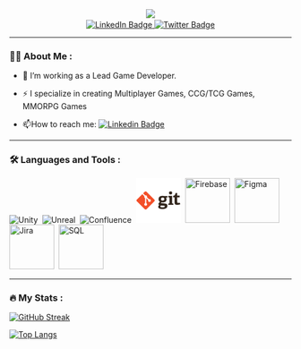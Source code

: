 <div id="header" align="center">
  <img src="https://media.giphy.com/media/M9gbBd9nbDrOTu1Mqx/giphy.gif" width="100"/>
</div>
<div id="badges" align="center">
  <a href="https://www.linkedin.com/in/daniyal-r-a1a94623b/">
    <img src="https://img.shields.io/badge/LinkedIn-blue?style=for-the-badge&logo=linkedin&logoColor=white" alt="LinkedIn Badge"/>
  </a>
  <a href="https://twitter.com/rizvi_daniyal">
    <img src="https://img.shields.io/badge/Twitter-blue?style=for-the-badge&logo=twitter&logoColor=white" alt="Twitter Badge"/>
  </a>
</div>

---------

### :man_technologist: About Me :

- :telescope: I’m working as a Lead Game Developer.

- :zap: I specialize in creating Multiplayer Games, CCG/TCG Games, MMORPG Games

- :mailbox:How to reach me: [![Linkedin Badge](https://img.shields.io/badge/-Dan-blue?style=flat&logo=Linkedin&logoColor=white)](https://www.linkedin.com/in/daniyal-r-a1a94623b/)

---------

### :hammer_and_wrench: Languages and Tools :

<div id="serviceicons">
  <img src="https://cdn.jsdelivr.net/gh/devicons/devicon/icons/unity/unity-original-wordmark.svg" title="Unity" alt="Unity" width="80" height="80"/>&nbsp;
  <img src="https://cdn.jsdelivr.net/gh/devicons/devicon/icons/unrealengine/unrealengine-original-wordmark.svg" title="Unreal" alt="Unreal" width="80" height="80"/>&nbsp;
  <img src="https://cdn.jsdelivr.net/gh/devicons/devicon/icons/confluence/confluence-original-wordmark.svg" title="Confluence" alt="Confluence" width="80" height="80"/>&nbsp;
  <img src="https://github.com/devicons/devicon/blob/master/icons/git/git-original-wordmark.svg" title="Git" **alt="Git" width="80" height="80"/>&nbsp;
  <img src="https://cdn.jsdelivr.net/gh/devicons/devicon/icons/firebase/firebase-plain-wordmark.svg" title="Firebase" **alt="Firebase" width="80" height="80"/>&nbsp;
  <img src="https://cdn.jsdelivr.net/gh/devicons/devicon/icons/figma/figma-original.svg" title="Figma" **alt="Figma" width="80" height="80"/>&nbsp;
  <img src="https://cdn.jsdelivr.net/gh/devicons/devicon/icons/jira/jira-original-wordmark.svg" title="Jira" **alt="Jira" width="80" height="80"/>&nbsp;
  <img src="https://cdn.jsdelivr.net/gh/devicons/devicon/icons/mysql/mysql-original-wordmark.svg" title="SQL" **alt="SQL" width="80" height="80"/>&nbsp;
</div>

--------

### :fire: My Stats :

[![GitHub Streak](https://streak-stats.demolab.com?user=DaniyalRizvi&theme=dark&hide_border=true)](https://git.io/streak-stats)

[![Top Langs](https://github-readme-stats.vercel.app/api/top-langs/?username=DaniyalRizvi&layout=compact&theme=vision-friendly-dark)](https://github.com/anuraghazra/github-readme-stats)
